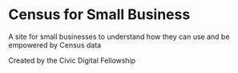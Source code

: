 <h1>Census for Small Business</h1>
<p>A site for small businesses to understand how they can use and be empowered by Census data</p>

<p>Created by the Civic Digital Fellowship</p>
